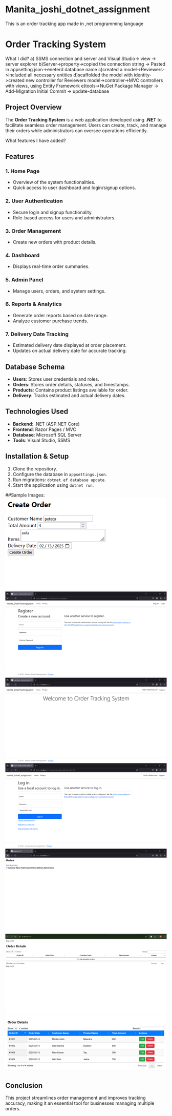 # Manita_joshi_dotnet_assignment
This is an order tracking app made in ,net programming language 
# Order Tracking System


What I  did?
a) SSMS connection and server and Visual Studio-> view -> server explorer
b)Server->property->copied the connection string -> Pasted in appsetting.json->eneterd database name
c)created a model->Reviewers->included all necessary entities
d)scaffolded the model with identity->created new controller for Reviewers model->controller->MVC controllers with views, using Entity Framework
e)tools->NuGet Package Manager -> Add-Migration Initial Commit -> update-database
## Project Overview
The **Order Tracking System** is a web application developed using **.NET** to facilitate seamless order management. Users can create, track, and manage their orders while administrators can oversee operations efficiently.

What features I have added?
## Features

### 1. Home Page
- Overview of the system functionalities.
- Quick access to user dashboard and login/signup options.

### 2. User Authentication
- Secure login and signup functionality.
- Role-based access for users and administrators.

### 3. Order Management
- Create new orders with product details.

### 4. Dashboard
- Displays real-time order summaries.

### 5. Admin Panel
- Manage users, orders, and system settings.

### 6. Reports & Analytics
- Generate order reports based on date range.
- Analyze customer purchase trends.

### 7. Delivery Date Tracking
- Estimated delivery date displayed at order placement.
- Updates on actual delivery date for accurate tracking.

## Database Schema
- **Users**: Stores user credentials and roles.
- **Orders**: Stores order details, statuses, and timestamps.
- **Products**: Contains product listings available for order.
- **Delivery**: Tracks estimated and actual delivery dates.

## Technologies Used
- **Backend**: .NET (ASP.NET Core)
- **Frontend**: Razor Pages / MVC
- **Database**: Microsoft SQL Server
- **Tools**: Visual Studio, SSMS

## Installation & Setup
1. Clone the repository.
2. Configure the database in `appsettings.json`.
3. Run migrations: `dotnet ef database update`.
4. Start the application using `dotnet run`.

##Sample Images:
![Screenshot 2025-02-13 202246](https://github.com/Manita0z/Manita_joshi_dotnet_assignment/blob/main/screenshots%20of%20the%20%20output/Screenshot%202025-02-13%20202830.png)
![Screenshot 2025-02-13 202313](https://github.com/Manita0z/Manita_joshi_dotnet_assignment/blob/main/screenshots%20of%20the%20%20output/Screenshot%202025-02-13%20230546.png)
![Screenshot 2025-02-13 202439](https://github.com/Manita0z/Manita_joshi_dotnet_assignment/blob/main/screenshots%20of%20the%20%20output/Screenshot%202025-02-13%20234310.png)
![Screenshot 2025-02-13 202527](https://github.com/Manita0z/Manita_joshi_dotnet_assignment/blob/main/screenshots%20of%20the%20%20output/Screenshot%202025-02-14%20013635.png)
![Screenshot 2025-02-13 202540](https://github.com/Manita0z/Manita_joshi_dotnet_assignment/blob/main/screenshots%20of%20the%20%20output/Screenshot%202025-02-14%20013653.png)
![Screenshot 2025-02-13 202638](https://github.com/Manita0z/Manita_joshi_dotnet_assignment/blob/main/screenshots%20of%20the%20%20output/Screenshot%202025-02-14%20024123.png)
![Screenshot 2025-02-13 202657](https://github.com/Manita0z/Manita_joshi_dotnet_assignment/blob/main/screenshots%20of%20the%20%20output/Screenshot%202025-02-14%20114001.png)
  

## Conclusion
This project streamlines order management and improves tracking accuracy, making it an essential tool for businesses managing multiple orders.

